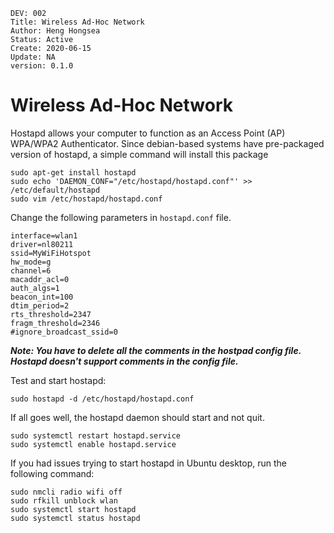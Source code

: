 ```
DEV: 002
Title: Wireless Ad-Hoc Network
Author: Heng Hongsea
Status: Active
Create: 2020-06-15
Update: NA
version: 0.1.0
```

# Wireless Ad-Hoc Network

Hostapd allows your computer to function as an Access Point (AP) WPA/WPA2 Authenticator. Since debian-based systems have pre-packaged version of hostapd, a simple command will install this package

```console
sudo apt-get install hostapd
sudo echo 'DAEMON_CONF="/etc/hostapd/hostapd.conf"' >> /etc/default/hostapd
sudo vim /etc/hostapd/hostapd.conf
```

Change the following parameters in `hostapd.conf` file.

```console
interface=wlan1
driver=nl80211
ssid=MyWiFiHotspot
hw_mode=g
channel=6
macaddr_acl=0
auth_algs=1
beacon_int=100
dtim_period=2
rts_threshold=2347
fragm_threshold=2346
#ignore_broadcast_ssid=0
```
**_Note:  You have to delete all the comments in the hostpad config file. Hostapd doesn't support comments in the config file._**

Test and start hostapd: 

```console
sudo hostapd -d /etc/hostapd/hostapd.conf
```

If all goes well, the hostapd daemon should start and not quit.

```console
sudo systemctl restart hostapd.service
sudo systemctl enable hostapd.service
```

If you had issues trying to start hostapd in Ubuntu desktop, run the following command:

```console
sudo nmcli radio wifi off
sudo rfkill unblock wlan
sudo systemctl start hostapd
sudo systemctl status hostapd
```